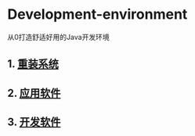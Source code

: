 # Development-environment

从0打造舒适好用的Java开发环境

## 1. [重装系统](1.重装系统/重装系统.md)

## 2. [应用软件](2.应用软件/应用软件.md)

## 3. [开发软件](3.开发软件/开发软件.md)